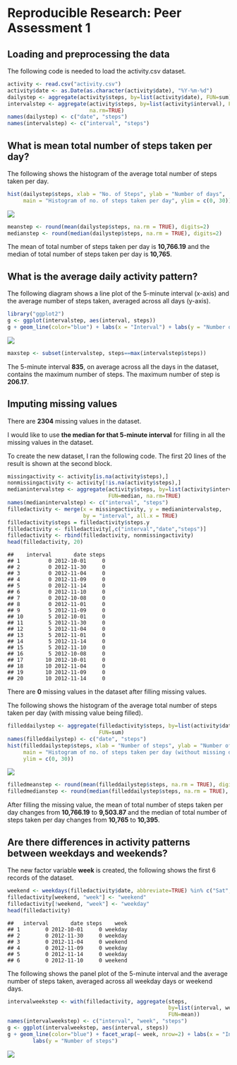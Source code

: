 # Reproducible Research: Peer Assessment 1


## Loading and preprocessing the data

The following code is needed to load the activity.csv dataset.


```r
activity <- read.csv("activity.csv")
activity$date <- as.Date(as.character(activity$date), "%Y-%m-%d")
dailystep <- aggregate(activity$steps, by=list(activity$date), FUN=sum)
intervalstep <- aggregate(activity$steps, by=list(activity$interval), FUN=mean, 
                          na.rm=TRUE)
names(dailystep) <- c("date", "steps")
names(intervalstep) <- c("interval", "steps")
```

## What is mean total number of steps taken per day?

The following shows the histogram of the average total number of steps taken 
per day.


```r
hist(dailystep$steps, xlab = "No. of Steps", ylab = "Number of days",
     main = "Histogram of no. of steps taken per day", ylim = c(0, 30))
```

![](PA1_template_files/figure-html/histogram-1.png)<!-- -->

```r
meanstep <- round(mean(dailystep$steps, na.rm = TRUE), digits=2)
medianstep <- round(median(dailystep$steps, na.rm = TRUE), digits=2)
```

The mean of total number of steps taken per day is 
**10,766.19** 
and the median of total number of steps taken per day is 
**10,765**.

## What is the average daily activity pattern?

The following diagram shows a line plot of the 5-minute interval (x-axis) and 
the average number of steps taken, averaged across all days (y-axis).


```r
library("ggplot2")
g <- ggplot(intervalstep, aes(interval, steps))
g + geom_line(color="blue") + labs(x = "Interval") + labs(y = "Number of steps")
```

![](PA1_template_files/figure-html/lineplot-1.png)<!-- -->

```r
maxstep <- subset(intervalstep, steps==max(intervalstep$steps))
```

The 5-minute interval **835**, on average across all the days 
in the dataset, contains the maximum number of steps. The maximum number of step
is **206.17**.

## Imputing missing values

There are **2304** missing values in the 
dataset.  

I would like to use **the median for that 5-minute interval** for filling in all
the missing values in the dataset.  

To create the new dataset, I ran the following code. The first 20 lines of the 
result is shown at the second block.


```r
missingactivity <- activity[is.na(activity$steps),]
nonmissingactivity <- activity[!is.na(activity$steps),]
medianintervalstep <- aggregate(activity$steps, by=list(activity$interval), 
                                FUN=median, na.rm=TRUE)
names(medianintervalstep) <- c("interval", "steps")
filledactivity <- merge(x = missingactivity, y = medianintervalstep, 
                        by = "interval", all.x = TRUE)
filledactivity$steps = filledactivity$steps.y
filledactivity <- filledactivity[,c("interval","date","steps")]
filledactivity <- rbind(filledactivity, nonmissingactivity)
head(filledactivity, 20)
```

```
##    interval       date steps
## 1         0 2012-10-01     0
## 2         0 2012-11-30     0
## 3         0 2012-11-04     0
## 4         0 2012-11-09     0
## 5         0 2012-11-14     0
## 6         0 2012-11-10     0
## 7         0 2012-10-08     0
## 8         0 2012-11-01     0
## 9         5 2012-11-09     0
## 10        5 2012-10-01     0
## 11        5 2012-11-30     0
## 12        5 2012-11-04     0
## 13        5 2012-11-01     0
## 14        5 2012-11-14     0
## 15        5 2012-11-10     0
## 16        5 2012-10-08     0
## 17       10 2012-10-01     0
## 18       10 2012-11-04     0
## 19       10 2012-11-09     0
## 20       10 2012-11-14     0
```
There are **0** missing 
values in the dataset after filling missing values. 

The following shows the histogram of the average total number of steps taken 
per day (with missing value being filled).


```r
filleddailystep <- aggregate(filledactivity$steps, by=list(activity$date), 
                             FUN=sum)
names(filleddailystep) <- c("date", "steps")
hist(filleddailystep$steps, xlab = "Number of steps", ylab = "Number of days",
     main = "Histogram of no. of steps taken per day (without missing data)", 
     ylim = c(0, 30))
```

![](PA1_template_files/figure-html/filledhistogram-1.png)<!-- -->

```r
filledmeanstep <- round(mean(filleddailystep$steps, na.rm = TRUE), digits=2)
filledmedianstep <- round(median(filleddailystep$steps, na.rm = TRUE), digits=2)
```

After filling the missing value, 
the mean of total number of steps taken per day changes from 
**10,766.19** to 
**9,503.87** 
and the median of total number of steps taken per day changes from
**10,765** to
**10,395**.

## Are there differences in activity patterns between weekdays and weekends?

The new factor variable **week** is created, the following shows the first 6 
records of the dataset.


```r
weekend <- weekdays(filledactivity$date, abbreviate=TRUE) %in% c("Sat","Sun")
filledactivity[weekend, "week"] <- "weekend"
filledactivity[!weekend, "week"] <- "weekday"
head(filledactivity)
```

```
##   interval       date steps    week
## 1        0 2012-10-01     0 weekday
## 2        0 2012-11-30     0 weekday
## 3        0 2012-11-04     0 weekend
## 4        0 2012-11-09     0 weekday
## 5        0 2012-11-14     0 weekday
## 6        0 2012-11-10     0 weekend
```

The following shows the panel plot of the 5-minute interval and the average 
number of steps taken, averaged across all weekday days or weekend days.


```r
intervalweekstep <- with(filledactivity, aggregate(steps, 
                                                   by=list(interval, week), 
                                                   FUN=mean))
names(intervalweekstep) <- c("interval", "week", "steps")
g <- ggplot(intervalweekstep, aes(interval, steps))
g + geom_line(color="blue") + facet_wrap(~ week, nrow=2) + labs(x = "Interval") + 
        labs(y = "Number of steps")
```

![](PA1_template_files/figure-html/weekdayplot-1.png)<!-- -->

